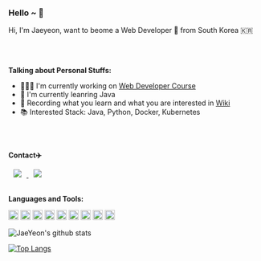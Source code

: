 ### Hello ~ 👋



Hi, I'm Jaeyeon, want to beome a Web Developer 🚀 from South Korea 🇰🇷

<br>
<br>

**Talking about Personal Stuffs:**

- 👨🏽‍💻 I'm currently working on [Web Developer Course](https://github.com/JaeYeon33/EZEN-academy)
- 🌱 I'm currently leanring Java
- 📕 Recording what you learn and what you are interested in [Wiki](https://github.com/JaeYeon33/wiki)
- 📚 Interested Stack: Java, Python, Docker, Kubernetes

<br>
<br>

**Contact✈️**

<a href="https://www.linkedin.com/in/jaeyeon-cho-061094a4/">
    <img src="https://img.shields.io/badge/linkedin-%230077B5.svg?&style=for-the-badge&logo=linkedin&logoColor=white" style="height : atuo; margin-left : 10px; margin-right : 10px;"/>
</a>
<img src="https://img.shields.io/badge/gmail-D14836?&style=for-the-badge&logo=gmail&logoColor=white&link=mailto:cjyeon1022@gmail.com" style="height : auto; margin-left : 10px; margin-right : 10px;"/>

<br>
<br>

**Languages and Tools:**

<code><img height="20" src="https://noticon-static.tammolo.com/dgggcrkxq/image/upload/v1566913897/noticon/xbvewg1m3azbpnrzck1k.png"></code>
<code><img height="20" src="https://noticon-static.tammolo.com/dgggcrkxq/image/upload/v1567008394/noticon/ohybolu4ensol1gzqas1.png"></code>
<code><img height="20" src="https://noticon-static.tammolo.com/dgggcrkxq/image/upload/v1566995514/noticon/jufppyr8htislboas4ve.png"></code>
<code><img height="20" src="https://noticon-static.tammolo.com/dgggcrkxq/image/upload/v1566912109/noticon/puksfce6wca36hes1vom.png"></code>
<code><img height="20" src="https://noticon-static.tammolo.com/dgggcrkxq/image/upload/v1566791609/noticon/nen1y11gazeqhejw7nm1.png"></code>
<code><img height="20" src="https://noticon-static.tammolo.com/dgggcrkxq/image/upload/v1566913255/noticon/xbroxmdmksvebf3v6v8v.gif"></code>
<code><img height="20" src="https://noticon-static.tammolo.com/dgggcrkxq/image/upload/v1566915673/noticon/gbjcnilojtgjlxxwe6xk.png"></code>
<code><img height="20" src="https://noticon-static.tammolo.com/dgggcrkxq/image/upload/v1566816336/noticon/prkzlesgukupr1u3v7si.svg"></code>
<code><img height="20" src="https://noticon-static.tammolo.com/dgggcrkxq/image/upload/v1566913419/noticon/xf9bevlrgugi7xj6xkhp.png"></code>

![JaeYeon's github stats](https://github-readme-stats.vercel.app/api?username=JaeYeon33&show_icons=true&theme=tokyonight)

[![Top Langs](https://github-readme-stats.vercel.app/api/top-langs/?username=JaeYeon33&layout=compact&theme=tokyonight)](https://github.com/JaeYeon33/github-readme-stats)
